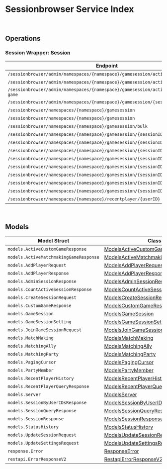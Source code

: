 # Sessionbrowser Service Index

&nbsp;

## Operations

### Session Wrapper:  [Session](../services-api/pkg/service/sessionbrowser/session.go)
| Endpoint | Method | ID | Class | Wrapper | Example |
|---|---|---|---|---|---|
| `/sessionbrowser/admin/namespaces/{namespace}/gamesession/active/count` | GET | GetTotalActiveSessionShort | [GetTotalActiveSessionShort](../sessionbrowser-sdk/pkg/sessionbrowserclient/session/session_client.go) | [GetTotalActiveSessionShort](../services-api/pkg/service/sessionbrowser/session.go) | [GetTotalActiveSessionShort](../samples/cli/cmd/sessionbrowser/session/getTotalActiveSession.go) |
| `/sessionbrowser/admin/namespaces/{namespace}/gamesession/active/custom-game` | GET | GetActiveCustomGameSessionsShort | [GetActiveCustomGameSessionsShort](../sessionbrowser-sdk/pkg/sessionbrowserclient/session/session_client.go) | [GetActiveCustomGameSessionsShort](../services-api/pkg/service/sessionbrowser/session.go) | [GetActiveCustomGameSessionsShort](../samples/cli/cmd/sessionbrowser/session/getActiveCustomGameSessions.go) |
| `/sessionbrowser/admin/namespaces/{namespace}/gamesession/active/matchmaking-game` | GET | GetActiveMatchmakingGameSessionsShort | [GetActiveMatchmakingGameSessionsShort](../sessionbrowser-sdk/pkg/sessionbrowserclient/session/session_client.go) | [GetActiveMatchmakingGameSessionsShort](../services-api/pkg/service/sessionbrowser/session.go) | [GetActiveMatchmakingGameSessionsShort](../samples/cli/cmd/sessionbrowser/session/getActiveMatchmakingGameSessions.go) |
| `/sessionbrowser/admin/namespaces/{namespace}/gamesession/{sessionID}` | GET | AdminGetSessionShort | [AdminGetSessionShort](../sessionbrowser-sdk/pkg/sessionbrowserclient/session/session_client.go) | [AdminGetSessionShort](../services-api/pkg/service/sessionbrowser/session.go) | [AdminGetSessionShort](../samples/cli/cmd/sessionbrowser/session/adminGetSession.go) |
| `/sessionbrowser/namespaces/{namespace}/gamesession` | GET | QuerySessionShort | [QuerySessionShort](../sessionbrowser-sdk/pkg/sessionbrowserclient/session/session_client.go) | [QuerySessionShort](../services-api/pkg/service/sessionbrowser/session.go) | [QuerySessionShort](../samples/cli/cmd/sessionbrowser/session/querySession.go) |
| `/sessionbrowser/namespaces/{namespace}/gamesession` | POST | CreateSessionShort | [CreateSessionShort](../sessionbrowser-sdk/pkg/sessionbrowserclient/session/session_client.go) | [CreateSessionShort](../services-api/pkg/service/sessionbrowser/session.go) | [CreateSessionShort](../samples/cli/cmd/sessionbrowser/session/createSession.go) |
| `/sessionbrowser/namespaces/{namespace}/gamesession/bulk` | GET | GetSessionByUserIDsShort | [GetSessionByUserIDsShort](../sessionbrowser-sdk/pkg/sessionbrowserclient/session/session_client.go) | [GetSessionByUserIDsShort](../services-api/pkg/service/sessionbrowser/session.go) | [GetSessionByUserIDsShort](../samples/cli/cmd/sessionbrowser/session/getSessionByUserIDs.go) |
| `/sessionbrowser/namespaces/{namespace}/gamesession/{sessionID}` | GET | GetSessionShort | [GetSessionShort](../sessionbrowser-sdk/pkg/sessionbrowserclient/session/session_client.go) | [GetSessionShort](../services-api/pkg/service/sessionbrowser/session.go) | [GetSessionShort](../samples/cli/cmd/sessionbrowser/session/getSession.go) |
| `/sessionbrowser/namespaces/{namespace}/gamesession/{sessionID}` | PUT | UpdateSessionShort | [UpdateSessionShort](../sessionbrowser-sdk/pkg/sessionbrowserclient/session/session_client.go) | [UpdateSessionShort](../services-api/pkg/service/sessionbrowser/session.go) | [UpdateSessionShort](../samples/cli/cmd/sessionbrowser/session/updateSession.go) |
| `/sessionbrowser/namespaces/{namespace}/gamesession/{sessionID}` | DELETE | DeleteSessionShort | [DeleteSessionShort](../sessionbrowser-sdk/pkg/sessionbrowserclient/session/session_client.go) | [DeleteSessionShort](../services-api/pkg/service/sessionbrowser/session.go) | [DeleteSessionShort](../samples/cli/cmd/sessionbrowser/session/deleteSession.go) |
| `/sessionbrowser/namespaces/{namespace}/gamesession/{sessionID}/join` | POST | JoinSessionShort | [JoinSessionShort](../sessionbrowser-sdk/pkg/sessionbrowserclient/session/session_client.go) | [JoinSessionShort](../services-api/pkg/service/sessionbrowser/session.go) | [JoinSessionShort](../samples/cli/cmd/sessionbrowser/session/joinSession.go) |
| `/sessionbrowser/namespaces/{namespace}/gamesession/{sessionID}/localds` | DELETE | DeleteSessionLocalDSShort | [DeleteSessionLocalDSShort](../sessionbrowser-sdk/pkg/sessionbrowserclient/session/session_client.go) | [DeleteSessionLocalDSShort](../services-api/pkg/service/sessionbrowser/session.go) | [DeleteSessionLocalDSShort](../samples/cli/cmd/sessionbrowser/session/deleteSessionLocalDS.go) |
| `/sessionbrowser/namespaces/{namespace}/gamesession/{sessionID}/player` | POST | AddPlayerToSessionShort | [AddPlayerToSessionShort](../sessionbrowser-sdk/pkg/sessionbrowserclient/session/session_client.go) | [AddPlayerToSessionShort](../services-api/pkg/service/sessionbrowser/session.go) | [AddPlayerToSessionShort](../samples/cli/cmd/sessionbrowser/session/addPlayerToSession.go) |
| `/sessionbrowser/namespaces/{namespace}/gamesession/{sessionID}/player/{userID}` | DELETE | RemovePlayerFromSessionShort | [RemovePlayerFromSessionShort](../sessionbrowser-sdk/pkg/sessionbrowserclient/session/session_client.go) | [RemovePlayerFromSessionShort](../services-api/pkg/service/sessionbrowser/session.go) | [RemovePlayerFromSessionShort](../samples/cli/cmd/sessionbrowser/session/removePlayerFromSession.go) |
| `/sessionbrowser/namespaces/{namespace}/gamesession/{sessionID}/settings` | PUT | UpdateSettingsShort | [UpdateSettingsShort](../sessionbrowser-sdk/pkg/sessionbrowserclient/session/session_client.go) | [UpdateSettingsShort](../services-api/pkg/service/sessionbrowser/session.go) | [UpdateSettingsShort](../samples/cli/cmd/sessionbrowser/session/updateSettings.go) |
| `/sessionbrowser/namespaces/{namespace}/recentplayer/{userID}` | GET | GetRecentPlayerShort | [GetRecentPlayerShort](../sessionbrowser-sdk/pkg/sessionbrowserclient/session/session_client.go) | [GetRecentPlayerShort](../services-api/pkg/service/sessionbrowser/session.go) | [GetRecentPlayerShort](../samples/cli/cmd/sessionbrowser/session/getRecentPlayer.go) |


&nbsp;  

## Models

| Model Struct | Class |
|---|---|
| `models.ActiveCustomGameResponse` | [ModelsActiveCustomGameResponse ](../sessionbrowser-sdk/pkg/sessionbrowserclientmodels/models_active_custom_game_response.go) |
| `models.ActiveMatchmakingGameResponse` | [ModelsActiveMatchmakingGameResponse ](../sessionbrowser-sdk/pkg/sessionbrowserclientmodels/models_active_matchmaking_game_response.go) |
| `models.AddPlayerRequest` | [ModelsAddPlayerRequest ](../sessionbrowser-sdk/pkg/sessionbrowserclientmodels/models_add_player_request.go) |
| `models.AddPlayerResponse` | [ModelsAddPlayerResponse ](../sessionbrowser-sdk/pkg/sessionbrowserclientmodels/models_add_player_response.go) |
| `models.AdminSessionResponse` | [ModelsAdminSessionResponse ](../sessionbrowser-sdk/pkg/sessionbrowserclientmodels/models_admin_session_response.go) |
| `models.CountActiveSessionResponse` | [ModelsCountActiveSessionResponse ](../sessionbrowser-sdk/pkg/sessionbrowserclientmodels/models_count_active_session_response.go) |
| `models.CreateSessionRequest` | [ModelsCreateSessionRequest ](../sessionbrowser-sdk/pkg/sessionbrowserclientmodels/models_create_session_request.go) |
| `models.CustomGameResponse` | [ModelsCustomGameResponse ](../sessionbrowser-sdk/pkg/sessionbrowserclientmodels/models_custom_game_response.go) |
| `models.GameSession` | [ModelsGameSession ](../sessionbrowser-sdk/pkg/sessionbrowserclientmodels/models_game_session.go) |
| `models.GameSessionSetting` | [ModelsGameSessionSetting ](../sessionbrowser-sdk/pkg/sessionbrowserclientmodels/models_game_session_setting.go) |
| `models.JoinGameSessionRequest` | [ModelsJoinGameSessionRequest ](../sessionbrowser-sdk/pkg/sessionbrowserclientmodels/models_join_game_session_request.go) |
| `models.MatchMaking` | [ModelsMatchMaking ](../sessionbrowser-sdk/pkg/sessionbrowserclientmodels/models_match_making.go) |
| `models.MatchingAlly` | [ModelsMatchingAlly ](../sessionbrowser-sdk/pkg/sessionbrowserclientmodels/models_matching_ally.go) |
| `models.MatchingParty` | [ModelsMatchingParty ](../sessionbrowser-sdk/pkg/sessionbrowserclientmodels/models_matching_party.go) |
| `models.PagingCursor` | [ModelsPagingCursor ](../sessionbrowser-sdk/pkg/sessionbrowserclientmodels/models_paging_cursor.go) |
| `models.PartyMember` | [ModelsPartyMember ](../sessionbrowser-sdk/pkg/sessionbrowserclientmodels/models_party_member.go) |
| `models.RecentPlayerHistory` | [ModelsRecentPlayerHistory ](../sessionbrowser-sdk/pkg/sessionbrowserclientmodels/models_recent_player_history.go) |
| `models.RecentPlayerQueryResponse` | [ModelsRecentPlayerQueryResponse ](../sessionbrowser-sdk/pkg/sessionbrowserclientmodels/models_recent_player_query_response.go) |
| `models.Server` | [ModelsServer ](../sessionbrowser-sdk/pkg/sessionbrowserclientmodels/models_server.go) |
| `models.SessionByUserIDsResponse` | [ModelsSessionByUserIDsResponse ](../sessionbrowser-sdk/pkg/sessionbrowserclientmodels/models_session_by_user_i_ds_response.go) |
| `models.SessionQueryResponse` | [ModelsSessionQueryResponse ](../sessionbrowser-sdk/pkg/sessionbrowserclientmodels/models_session_query_response.go) |
| `models.SessionResponse` | [ModelsSessionResponse ](../sessionbrowser-sdk/pkg/sessionbrowserclientmodels/models_session_response.go) |
| `models.StatusHistory` | [ModelsStatusHistory ](../sessionbrowser-sdk/pkg/sessionbrowserclientmodels/models_status_history.go) |
| `models.UpdateSessionRequest` | [ModelsUpdateSessionRequest ](../sessionbrowser-sdk/pkg/sessionbrowserclientmodels/models_update_session_request.go) |
| `models.UpdateSettingsRequest` | [ModelsUpdateSettingsRequest ](../sessionbrowser-sdk/pkg/sessionbrowserclientmodels/models_update_settings_request.go) |
| `response.Error` | [ResponseError ](../sessionbrowser-sdk/pkg/sessionbrowserclientmodels/response_error.go) |
| `restapi.ErrorResponseV2` | [RestapiErrorResponseV2 ](../sessionbrowser-sdk/pkg/sessionbrowserclientmodels/restapi_error_response_v2.go) |
